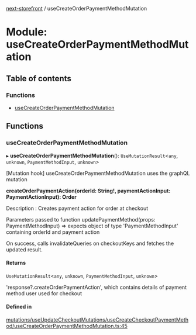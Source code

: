 [next-storefront](../README.md) / useCreateOrderPaymentMethodMutation

# Module: useCreateOrderPaymentMethodMutation

## Table of contents

### Functions

- [useCreateOrderPaymentMethodMutation](useCreateOrderPaymentMethodMutation.md#usecreatecheckoutpaymentmethodmutation)

## Functions

### useCreateOrderPaymentMethodMutation

▸ **useCreateOrderPaymentMethodMutation**(): `UseMutationResult`<`any`, `unknown`, `PaymentMethodInput`, `unknown`\>

[Mutation hook] useCreateOrderPaymentMethodMutation uses the graphQL mutation

<b>createOrderPaymentAction(orderId: String!, paymentActionInput: PaymentActionInput): Order</b>

Description : Creates payment action for order at checkout

Parameters passed to function updatePaymentMethod(props: PaymentMethodInput) => expects object of type 'PaymentMethodInput' containing orderId and payment action

On success, calls invalidateQueries on checkoutKeys and fetches the updated result.

#### Returns

`UseMutationResult`<`any`, `unknown`, `PaymentMethodInput`, `unknown`\>

'response?.createOrderPaymentAction', which contains details of payment method user used for checkout

#### Defined in

[mutations/useUpdateCheckoutMutations/useCreateCheckoutPaymentMethod/useCreateOrderPaymentMethodMutation.ts:45](https://github.com/KiboSoftware/nextjs-storefront/blob/561a164/hooks/mutations/useUpdateCheckoutMutations/useCreateCheckoutPaymentMethod/useCreateOrderPaymentMethodMutation.ts#L45)
